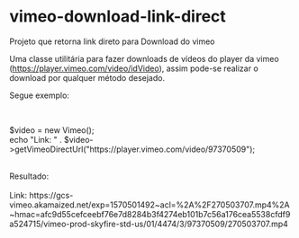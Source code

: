 # vimeo-download-link-direct
Projeto que retorna link direto para Download do vimeo 

Uma classe utilitária para fazer downloads de vídeos do player da vimeo (https://player.vimeo.com/video/idVideo), assim pode-se realizar o download por qualquer método desejado.

Segue exemplo:

<br/>
<p>
$video = new Vimeo();
<br/>
echo "Link: " . $video->getVimeoDirectUrl("https://player.vimeo.com/video/97370509");
</p>
<br/>
Resultado: 
<br/>
<br/>
Link: https://gcs-vimeo.akamaized.net/exp=1570501492~acl=%2A%2F270503707.mp4%2A~hmac=afc9d55cefceebf76e7d8284b3f4274eb101b7c56a176cea5538cfdf9a524715/vimeo-prod-skyfire-std-us/01/4474/3/97370509/270503707.mp4
